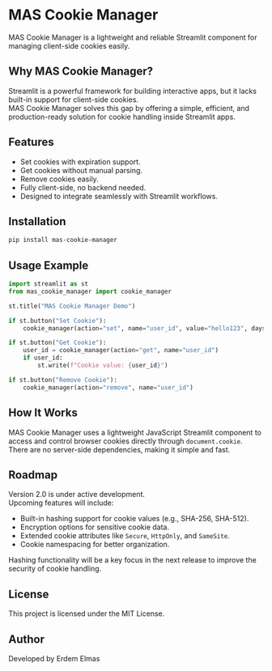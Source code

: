 # MAS Cookie Manager

MAS Cookie Manager is a lightweight and reliable Streamlit component for managing client-side cookies easily.

## Why MAS Cookie Manager?

Streamlit is a powerful framework for building interactive apps, but it lacks built-in support for client-side cookies.  
MAS Cookie Manager solves this gap by offering a simple, efficient, and production-ready solution for cookie handling inside Streamlit apps.

## Features

- Set cookies with expiration support.
- Get cookies without manual parsing.
- Remove cookies easily.
- Fully client-side, no backend needed.
- Designed to integrate seamlessly with Streamlit workflows.

## Installation

```bash
pip install mas-cookie-manager
```

## Usage Example

```python
import streamlit as st
from mas_cookie_manager import cookie_manager

st.title("MAS Cookie Manager Demo")

if st.button("Set Cookie"):
    cookie_manager(action="set", name="user_id", value="hello123", days=7)

if st.button("Get Cookie"):
    user_id = cookie_manager(action="get", name="user_id")
    if user_id:
        st.write(f"Cookie value: {user_id}")

if st.button("Remove Cookie"):
    cookie_manager(action="remove", name="user_id")
```

## How It Works

MAS Cookie Manager uses a lightweight JavaScript Streamlit component to access and control browser cookies directly through `document.cookie`.  
There are no server-side dependencies, making it simple and fast.

## Roadmap

Version 2.0 is under active development.  
Upcoming features will include:

- Built-in hashing support for cookie values (e.g., SHA-256, SHA-512).
- Encryption options for sensitive cookie data.
- Extended cookie attributes like `Secure`, `HttpOnly`, and `SameSite`.
- Cookie namespacing for better organization.

Hashing functionality will be a key focus in the next release to improve the security of cookie handling.

## License

This project is licensed under the MIT License.

## Author

Developed by Erdem Elmas
